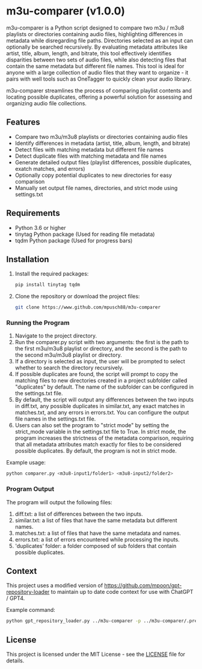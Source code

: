 # m3u-comparer (v1.0.0)

m3u-comparer is a Python script designed to compare two m3u / m3u8 playlists or directories containing audio files, highlighting differences in metadata while disregarding file paths. Directories selected as an input can optionally be searched recursively. By evaluating metadata attributes like artist, title, album, length, and bitrate, this tool effectively identifies disparities between two sets of audio files, while also detecting files that contain the same metadata but different file names. This tool is ideal for anyone with a large collection of audio files that they want to organize - it pairs with well tools such as OneTagger to quickly clean your audio library.

m3u-comparer streamlines the process of comparing playlist contents and locating possible duplicates, offering a powerful solution for assessing and organizing audio file collections.

## Features

- Compare two m3u/m3u8 playlists or directories containing audio files
- Identify differences in metadata (artist, title, album, length, and bitrate)
- Detect files with matching metadata but different file names
- Detect duplicate files with matching metadata and file names
- Generate detailed output files (playlist differences, possible duplicates, exatch matches, and errors)
- Optionally copy potential duplicates to new directories for easy comparison
- Manually set output file names, directories, and strict mode using settings.txt

## Requirements

- Python 3.6 or higher
- tinytag Python package (Used for reading file metadata)
- tqdm Python package (Used for progress bars)

## Installation

1. Install the required packages:

   ```bash
   pip install tinytag tqdm
   ```

2. Clone the repository or download the project files:

   ```bash
   git clone https://www.github.com/mpusch88/m3u-comparer
   ```

### Running the Program

1. Navigate to the project directory.
2. Run the comparer.py script with two arguments: the first is the path to the first m3u/m3u8 playlist or directory, and the second is the path to the second m3u/m3u8 playlist or directory.
3. If a directory is selected as input, the user will be prompted to select whether to search the directory recursively.
4. If possible duplicates are found, the script will prompt to copy the matching files to new directories created in a project subfolder called "duplicates" by default. The name of the subfolder can be configured in the settings.txt file.
5. By default, the script will output any differences between the two inputs in diff.txt, any possible duplicates in similar.txt, any exact matches in matches.txt, and any errors in errors.txt. You can configure the output file names in the settings.txt file.
6. Users can also set the program to "strict mode" by setting the strict_mode variable in the settings.txt file to True. In strict mode, the program increases the strictness of the metadata comparison, requiring that all metadata attributes match exactly for files to be considered possible duplicates. By default, the program is not in strict mode.

Example usage:

```bash
python comparer.py <m3u8-input1/folder1> <m3u8-input2/folder2>
```

### Program Output

The program will output the following files:

1. diff.txt: a list of differences between the two inputs.
2. similar.txt: a list of files that have the same metadata but different names.
3. matches.txt: a list of files that have the same metadata and names.
4. errors.txt: a list of errors encountered while processing the inputs.
5. 'duplicates' folder: a folder composed of sub folders that contain possible duplicates.

## Context

This project uses a modified version of  <https://github.com/mpoon/gpt-repository-loader> to maintain up to date code context for use with ChatGPT / GPT4.

Example command:

```bash
python gpt_repository_loader.py ../m3u-comparer -p ../m3u-comparer/.preamble -o ../m3u-comparer/context.txt -t 4000 -m 10
```

## License

This project is licensed under the MIT License - see the [LICENSE](LICENSE) file for details.
